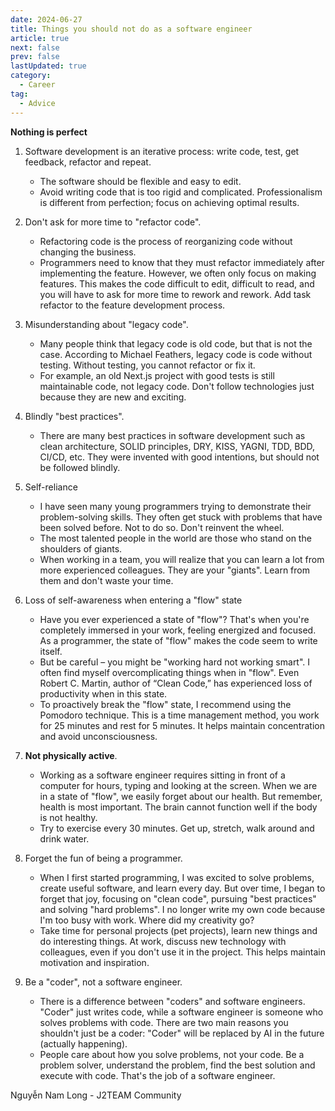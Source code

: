 ```yaml
---
date: 2024-06-27
title: Things you should not do as a software engineer
article: true
next: false
prev: false
lastUpdated: true
category:
  - Career
tag:
  - Advice
---
```


<!-- more -->

**Nothing is perfect**

1. Software development is an iterative process: write code, test, get feedback, refactor and repeat.

   - The software should be flexible and easy to edit.
   - Avoid writing code that is too rigid and complicated. Professionalism is different from perfection; focus on achieving optimal results.

2. Don't ask for more time to "refactor code".

   - Refactoring code is the process of reorganizing code without changing the business.
   - Programmers need to know that they must refactor immediately after implementing the feature. However, we often only focus on making features. This makes the code difficult to edit, difficult to read, and you will have to ask for more time to rework and rework.
     Add task refactor to the feature development process.

3. Misunderstanding about "legacy code".

   - Many people think that legacy code is old code, but that is not the case. According to Michael Feathers, legacy code is code without testing. Without testing, you cannot refactor or fix it.
   - For example, an old Next.js project with good tests is still maintainable code, not legacy code. Don't follow technologies just because they are new and exciting.

4. Blindly "best practices".

   - There are many best practices in software development such as clean architecture, SOLID principles, DRY, KISS, YAGNI, TDD, BDD, CI/CD, etc. They were invented with good intentions, but should not be followed blindly.

5. Self-reliance

   - I have seen many young programmers trying to demonstrate their problem-solving skills. They often get stuck with problems that have been solved before. Not to do so. Don't reinvent the wheel.
   - The most talented people in the world are those who stand on the shoulders of giants.
   - When working in a team, you will realize that you can learn a lot from more experienced colleagues. They are your "giants". Learn from them and don't waste your time.

6. Loss of self-awareness when entering a "flow" state

   - Have you ever experienced a state of "flow"? That's when you're completely immersed in your work, feeling energized and focused. As a programmer, the state of "flow" makes the code seem to write itself.
   - But be careful – you might be "working hard not working smart". I often find myself overcomplicating things when in "flow". Even Robert C. Martin, author of “Clean Code,” has experienced loss of productivity when in this state.
   - To proactively break the "flow" state, I recommend using the Pomodoro technique. This is a time management method, you work for 25 minutes and rest for 5 minutes. It helps maintain concentration and avoid unconsciousness.

7. **Not physically active**.

   - Working as a software engineer requires sitting in front of a computer for hours, typing and looking at the screen. When we are in a state of "flow", we easily forget about our health. But remember, health is most important. The brain cannot function well if the body is not healthy.
   - Try to exercise every 30 minutes. Get up, stretch, walk around and drink water.

8. Forget the fun of being a programmer.

   - When I first started programming, I was excited to solve problems, create useful software, and learn every day.
     But over time, I began to forget that joy, focusing on "clean code", pursuing "best practices" and solving "hard problems". I no longer write my own code because I'm too busy with work. Where did my creativity go?
   - Take time for personal projects (pet projects), learn new things and do interesting things. At work, discuss new technology with colleagues, even if you don't use it in the project. This helps maintain motivation and inspiration.

9. Be a "coder", not a software engineer.

   - There is a difference between "coders" and software engineers. "Coder" just writes code, while a software engineer is someone who solves problems with code. There are two main reasons you shouldn't just be a coder:
     "Coder" will be replaced by AI in the future (actually happening).
   - People care about how you solve problems, not your code.
     Be a problem solver, understand the problem, find the best solution and execute with code. That's the job of a software engineer.

Nguyễn Nam Long - J2TEAM Community
